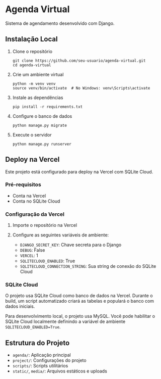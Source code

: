 # Agenda Virtual

Sistema de agendamento desenvolvido com Django.

## Instalação Local

1. Clone o repositório
   ```
   git clone https://github.com/seu-usuario/agenda-virtual.git
   cd agenda-virtual
   ```

2. Crie um ambiente virtual
   ```
   python -m venv venv
   source venv/bin/activate  # No Windows: venv\Scripts\activate
   ```

3. Instale as dependências
   ```
   pip install -r requirements.txt
   ```

4. Configure o banco de dados
   ```
   python manage.py migrate
   ```

5. Execute o servidor
   ```
   python manage.py runserver
   ```

## Deploy na Vercel

Este projeto está configurado para deploy na Vercel com SQLite Cloud.

### Pré-requisitos

- Conta na Vercel
- Conta no SQLite Cloud

### Configuração da Vercel

1. Importe o repositório na Vercel

2. Configure as seguintes variáveis de ambiente:
   - `DJANGO_SECRET_KEY`: Chave secreta para o Django
   - `DEBUG`: False
   - `VERCEL`: 1
   - `SQLITECLOUD_ENABLED`: True
   - `SQLITECLOUD_CONNECTION_STRING`: Sua string de conexão do SQLite Cloud

### SQLite Cloud

O projeto usa SQLite Cloud como banco de dados na Vercel. Durante o build, um script automatizado criará as tabelas e populará o banco com dados iniciais.

Para desenvolvimento local, o projeto usa MySQL. Você pode habilitar o SQLite Cloud localmente definindo a variável de ambiente `SQLITECLOUD_ENABLED=True`.

## Estrutura do Projeto

- `agenda/`: Aplicação principal
- `project/`: Configurações do projeto
- `scripts/`: Scripts utilitários
- `static/`, `media/`: Arquivos estáticos e uploads 